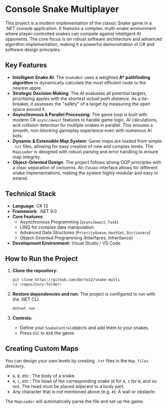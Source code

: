# Console Snake Multiplayer

This project is a modern implementation of the classic Snake game in a .NET console application. It features a complex, multi-snake environment where player-controlled snakes can compete against intelligent AI opponents. The core focus is on robust software architecture and advanced algorithm implementation, making it a powerful demonstration of C# and software design principles.



## Key Features

* **Intelligent Snake AI**: The `SnakeBot` uses a weighted **A\* pathfinding algorithm** to dynamically calculate the most efficient route to the nearest apple.
* **Strategic Decision Making**: The AI evaluates all potential targets, prioritizing apples with the shortest *actual path distance*. As a tie-breaker, it assesses the "safety" of a target by measuring the open space around it.
* **Asynchronous & Parallel Processing**: The game loop is built with modern C# `async/await` features to handle game logic, AI calculations, and collision detection for multiple snakes in parallel. This ensures a smooth, non-blocking gameplay experience even with numerous AI bots.
* **Dynamic & Extensible Map System**: Game maps are loaded from simple `.txt` files, allowing for easy creation of new and complex levels. The `MapLoader` is designed with robust parsing and error handling to ensure map integrity.
* **Object-Oriented Design**: The project follows strong OOP principles with a clear separation of concerns. An `ISnake` interface allows for different snake implementations, making the system highly modular and easy to extend.

## Technical Stack

* **Language**: C# 13
* **Framework**: .NET 9.0
* **Core Features**:
    * Asynchronous Programming (`async`/`await`, `Task`)
    * LINQ for complex data manipulation
    * Advanced Data Structures (`PriorityQueue`, `HashSet`, `Dictionary`)
    * Object-Oriented Programming (Interfaces, Inheritance)
* **Development Environment**: Visual Studio / VS Code

## How to Run the Project

1.  **Clone the repository:**
    ```bash
    git clone https://github.com/Derto12/snake-multi
    cd <repository-folder>
    ```

2.  **Restore dependencies and run:**
    The project is configured to run with the .NET CLI.
    ```bash
    dotnet run
    ```

3.  **Controls:**
    * Define your `SnakeControl`objects and add them to your snakes.
    * Press `ESC` to exit the game.

## Creating Custom Maps

You can design your own levels by creating `.txt` files in the `Map_files` directory.

* `A`, `B`, etc.: The body of a snake.
* `0`, `1`, etc.: The head of the corresponding snake (`0` for `A`, `1` for `B`, and so on). The head *must* be placed adjacent to a body part.
* Any character that is not mentioned above (e.g. `#`): A wall or obstacle.

The `MapLoader` will automatically parse the file and set up the game.
